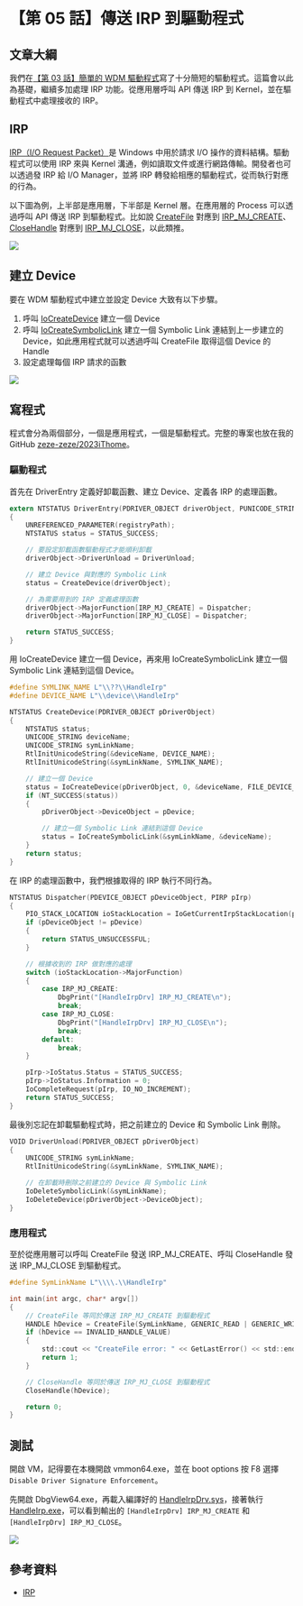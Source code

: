 # 【第 05 話】傳送 IRP 到驅動程式

## 文章大綱
我們在[【第 03 話】簡單的 WDM 驅動程式](/asset/第%2003%20話)寫了十分簡短的驅動程式。這篇會以此為基礎，繼續多加處理 IRP 功能。從應用層呼叫 API 傳送 IRP 到 Kernel，並在驅動程式中處理接收的 IRP。


## IRP
[IRP（I/O Request Packet）](https://learn.microsoft.com/zh-tw/windows-hardware/drivers/kernel/irp-major-function-codes)是 Windows 中用於請求 I/O 操作的資料結構。驅動程式可以使用 IRP 來與 Kernel 溝通，例如讀取文件或進行網路傳輸。開發者也可以透過發 IRP 給 I/O Manager，並將 IRP 轉發給相應的驅動程式，從而執行對應的行為。

以下圖為例，上半部是應用層，下半部是 Kernel 層。在應用層的 Process 可以透過呼叫 API 傳送 IRP 到驅動程式。比如說 [CreateFile](https://learn.microsoft.com/zh-tw/windows/win32/api/fileapi/nf-fileapi-createfilea) 對應到 [IRP_MJ_CREATE](https://learn.microsoft.com/zh-tw/windows-hardware/drivers/kernel/irp-mj-create)、[CloseHandle](https://learn.microsoft.com/zh-tw/windows/win32/api/handleapi/nf-handleapi-closehandle) 對應到 [IRP_MJ_CLOSE](https://learn.microsoft.com/zh-tw/windows-hardware/drivers/kernel/irp-mj-close)，以此類推。

![](IRP.png)


## 建立 Device 
要在 WDM 驅動程式中建立並設定 Device 大致有以下步驟。
1. 呼叫 [IoCreateDevice](https://learn.microsoft.com/zh-tw/windows-hardware/drivers/ddi/wdm/nf-wdm-iocreatedevice) 建立一個 Device
2. 呼叫 [IoCreateSymbolicLink](https://learn.microsoft.com/zh-tw/windows-hardware/drivers/ddi/wdm/nf-wdm-iocreatesymboliclink) 建立一個 Symbolic Link 連結到上一步建立的 Device，如此應用程式就可以透過呼叫 CreateFile 取得這個 Device 的 Handle
3. 設定處理每個 IRP 請求的函數

![](Device.png)


## 寫程式
程式會分為兩個部分，一個是應用程式，一個是驅動程式。完整的專案也放在我的 GitHub [zeze-zeze/2023iThome](https://github.com/zeze-zeze/2023iThome/tree/master/HandleIrp)。

### 驅動程式
首先在 DriverEntry 定義好卸載函數、建立 Device、定義各 IRP 的處理函數。
```c
extern NTSTATUS DriverEntry(PDRIVER_OBJECT driverObject, PUNICODE_STRING registryPath)
{
    UNREFERENCED_PARAMETER(registryPath);
    NTSTATUS status = STATUS_SUCCESS;

    // 要設定卸載函數驅動程式才能順利卸載
    driverObject->DriverUnload = DriverUnload;

    // 建立 Device 與對應的 Symbolic Link
    status = CreateDevice(driverObject);

    // 為需要用到的 IRP 定義處理函數
    driverObject->MajorFunction[IRP_MJ_CREATE] = Dispatcher;
    driverObject->MajorFunction[IRP_MJ_CLOSE] = Dispatcher;

    return STATUS_SUCCESS;
}
```

用 IoCreateDevice 建立一個 Device，再來用 IoCreateSymbolicLink 建立一個 Symbolic Link 連結到這個 Device。
```c
#define SYMLINK_NAME L"\\??\\HandleIrp"
#define DEVICE_NAME L"\\device\\HandleIrp"

NTSTATUS CreateDevice(PDRIVER_OBJECT pDriverObject)
{
    NTSTATUS status;
    UNICODE_STRING deviceName;
    UNICODE_STRING symLinkName;
    RtlInitUnicodeString(&deviceName, DEVICE_NAME);
    RtlInitUnicodeString(&symLinkName, SYMLINK_NAME);

    // 建立一個 Device
    status = IoCreateDevice(pDriverObject, 0, &deviceName, FILE_DEVICE_UNKNOWN, 0, 1, &pDevice);
    if (NT_SUCCESS(status))
    {
        pDriverObject->DeviceObject = pDevice;

        // 建立一個 Symbolic Link 連結到這個 Device
        status = IoCreateSymbolicLink(&symLinkName, &deviceName);
    }
    return status;
}
```

在 IRP 的處理函數中，我們根據取得的 IRP 執行不同行為。
```c
NTSTATUS Dispatcher(PDEVICE_OBJECT pDeviceObject, PIRP pIrp)
{
    PIO_STACK_LOCATION ioStackLocation = IoGetCurrentIrpStackLocation(pIrp);
    if (pDeviceObject != pDevice)
    {
        return STATUS_UNSUCCESSFUL;
    }

    // 根據收到的 IRP 做對應的處理
    switch (ioStackLocation->MajorFunction)
    {
        case IRP_MJ_CREATE:
            DbgPrint("[HandleIrpDrv] IRP_MJ_CREATE\n");
            break;
        case IRP_MJ_CLOSE:
            DbgPrint("[HandleIrpDrv] IRP_MJ_CLOSE\n");
            break;
        default:
            break;
    }

    pIrp->IoStatus.Status = STATUS_SUCCESS;
    pIrp->IoStatus.Information = 0;
    IoCompleteRequest(pIrp, IO_NO_INCREMENT);
    return STATUS_SUCCESS;
}
```

最後別忘記在卸載驅動程式時，把之前建立的 Device 和 Symbolic Link 刪除。
```c
VOID DriverUnload(PDRIVER_OBJECT pDriverObject)
{
    UNICODE_STRING symLinkName;
    RtlInitUnicodeString(&symLinkName, SYMLINK_NAME);

    // 在卸載時刪除之前建立的 Device 與 Symbolic Link
    IoDeleteSymbolicLink(&symLinkName);
    IoDeleteDevice(pDriverObject->DeviceObject);
}
```

### 應用程式
至於從應用層可以呼叫 CreateFile 發送 IRP_MJ_CREATE、呼叫 CloseHandle 發送 IRP_MJ_CLOSE 到驅動程式。
```c
#define SymLinkName L"\\\\.\\HandleIrp"

int main(int argc, char* argv[])
{
    // CreateFile 等同於傳送 IRP_MJ_CREATE 到驅動程式
    HANDLE hDevice = CreateFile(SymLinkName, GENERIC_READ | GENERIC_WRITE, 0, NULL, OPEN_EXISTING, FILE_ATTRIBUTE_SYSTEM, 0);
    if (hDevice == INVALID_HANDLE_VALUE)
    {
        std::cout << "CreateFile error: " << GetLastError() << std::endl;
        return 1;
    }

    // CloseHandle 等同於傳送 IRP_MJ_CLOSE 到驅動程式
    CloseHandle(hDevice);

    return 0;
}
```


## 測試
開啟 VM，記得要在本機開啟 vmmon64.exe，並在 boot options 按 F8 選擇 `Disable Driver Signature Enforcement`。

先開啟 DbgView64.exe，再載入編譯好的 [HandleIrpDrv.sys](https://github.com/zeze-zeze/2023iThome/blob/master/HandleIrp/bin/HandleIrpDrv.sys)，接著執行 [HandleIrp.exe](https://github.com/zeze-zeze/2023iThome/blob/master/HandleIrp/bin/HandleIrp.exe)，可以看到輸出的 `[HandleIrpDrv] IRP_MJ_CREATE` 和 `[HandleIrpDrv] IRP_MJ_CLOSE`。

![](DbgView.png)



## 參考資料
- [IRP](https://steward-fu.github.io/website/driver/wdm/cpp_ioctl.htm)